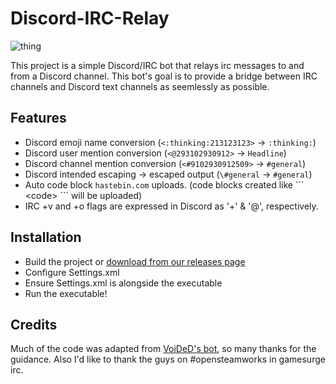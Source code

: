 # Discord-IRC-Relay
![thing](https://i.gyazo.com/2add2e5f5c56abe66b63564e71c4152c.gif)

This project is a simple Discord/IRC bot that relays irc messages to and from a Discord channel. This bot's goal is to provide a bridge between IRC channels and Discord text channels as seemlessly as possible.

## Features
* Discord emoji name conversion (`<:thinking:213123123>` -> `:thinking:`)
* Discord user mention conversion (`<@293102930912>` -> `Headline`)
* Discord channel mention conversion (`<#9102930912509>` -> `#general`)
* Discord intended escaping -> escaped output (`\#general` -> `#general`)
* Auto code block `hastebin.com` uploads. (code blocks created like \``` \<code> \``` will be uploaded)
* IRC +v and +o flags are expressed in Discord as '+' & '@', respectively. 

## Installation
- Build the project or [download from our releases page](https://github.com/Headline22/Discord-IRC-Relay/releases)
- Configure Settings.xml
- Ensure Settings.xml is alongside the executable
- Run the executable!

## Credits 
Much of the code was adapted from [VoiDeD's bot](https://github.com/VoiDeD/steam-irc-bot/), so many thanks for the guidance. Also I'd like to thank the guys on #opensteamworks in gamesurge irc.
